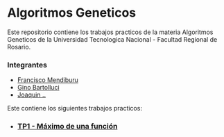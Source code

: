 # Algoritmos Geneticos
Este repositorio contiene los trabajos practicos de la materia Algoritmos Geneticos de la Universidad Tecnologica Nacional - Facultad Regional de Rosario.

### Integrantes
* [Francisco Mendiburu](https://github.com/MendiburuFrancisco)
* [Gino Bartolluci](https://github.com/GinoBartolucci)
* [Joaquin ..]()


Este contiene los siguientes trabajos practicos:

* ### [TP1 - Máximo de una función](TP1\README.md)
<!-- * ### [TP2 ](TP2\README.md)
* ### [TP3 ](TP3\README.md) -->

